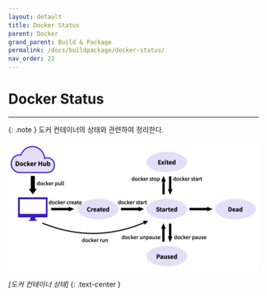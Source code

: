 ```yaml
---
layout: default
title: Docker Status
parent: Docker
grand_parent: Build & Package
permalink: /docs/buildpackage/docker-status/
nav_order: 22
---
```


# Docker Status

---


{: .note }
도커 컨테이너의 상태와 관련하여 정리한다.

![](/assets/images/dockerstatus1.png)

*[도커 컨테이너 상태]*
{: .text-center }